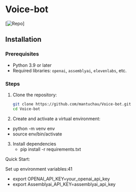 # Voice-bot

[![Repo](https://github.com/mantuchau/Voice-bot)]

## Installation

### Prerequisites
- Python 3.9 or later
- Required libraries: `openai`, `assemblyai`, `elevenlabs`, etc.

### Steps
1. Clone the repository:
   ```bash
   git clone https://github.com/mantuchau/Voice-bot.git
   cd Voice-bot

2. Create and activate a virtual environment:
- python -m venv env
- source env/bin/activate 
3. Install dependencies
    - pip install -r requirements.txt

Quick Start:

Set up environment variables:41
- export OPENAI_API_KEY=your_openai_api_key
- export Assemblyai_API_KEY=assemblyai_api_key